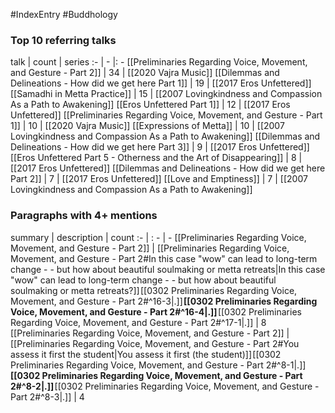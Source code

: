 #IndexEntry #Buddhology

### Top 10 referring talks
talk | count | series
:- | - |: -
[[Preliminaries Regarding Voice, Movement, and Gesture - Part 2]] | 34 | [[2020 Vajra Music]]
[[Dilemmas and Delineations - How did we get here Part 1]] | 19 | [[2017 Eros Unfettered]]
[[Samadhi in Metta Practice]] | 15 | [[2007 Lovingkindness and Compassion As a Path to Awakening]]
[[Eros Unfettered Part 1]] | 12 | [[2017 Eros Unfettered]]
[[Preliminaries Regarding Voice, Movement, and Gesture - Part 1]] | 10 | [[2020 Vajra Music]]
[[Expressions of Metta]] | 10 | [[2007 Lovingkindness and Compassion As a Path to Awakening]]
[[Dilemmas and Delineations - How did we get here Part 3]] | 9 | [[2017 Eros Unfettered]]
[[Eros Unfettered Part 5 - Otherness and the Art of Disappearing]] | 8 | [[2017 Eros Unfettered]]
[[Dilemmas and Delineations - How did we get here Part 2]] | 7 | [[2017 Eros Unfettered]]
[[Love and Emptiness]] | 7 | [[2007 Lovingkindness and Compassion As a Path to Awakening]]

### Paragraphs with 4+ mentions
summary | description | count
:- | : - | -
[[Preliminaries Regarding Voice, Movement, and Gesture - Part 2]] | [[Preliminaries Regarding Voice, Movement, and Gesture - Part 2#In this case "wow" can lead to long-term change - - but how about beautiful soulmaking or metta retreats\|In this case "wow" can lead to long-term change - - but how about beautiful soulmaking or metta retreats?]] [[0302 Preliminaries Regarding Voice, Movement, and Gesture - Part 2#^16-3\|.]] **[[0302 Preliminaries Regarding Voice, Movement, and Gesture - Part 2#^16-4\|.]]** [[0302 Preliminaries Regarding Voice, Movement, and Gesture - Part 2#^17-1\|.]] | 8
[[Preliminaries Regarding Voice, Movement, and Gesture - Part 2]] | [[Preliminaries Regarding Voice, Movement, and Gesture - Part 2#You assess it first the student\|You assess it first (the student)]] [[0302 Preliminaries Regarding Voice, Movement, and Gesture - Part 2#^8-1\|.]] **[[0302 Preliminaries Regarding Voice, Movement, and Gesture - Part 2#^8-2\|.]]** [[0302 Preliminaries Regarding Voice, Movement, and Gesture - Part 2#^8-3\|.]] | 4

